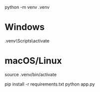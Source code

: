 python -m venv .venv
# Windows
.venv\Scripts\activate
# macOS/Linux
source .venv/bin/activate

pip install -r requirements.txt
python app.py
